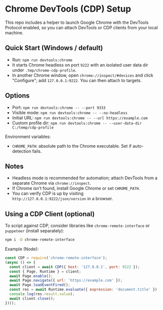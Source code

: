 # Chrome DevTools (CDP) Setup

This repo includes a helper to launch Google Chrome with the DevTools Protocol enabled, so you can attach DevTools or CDP clients from your local machine.

## Quick Start (Windows / default)

- Run: `npm run devtools:chrome`
- It starts Chrome headless on port `9222` with an isolated user data dir under `.tmp/chrome-cdp-profile`.
- In another Chrome window, open `chrome://inspect/#devices` and click "Configure"; add `127.0.0.1:9222`. You can then attach to targets.

## Options

- Port: `npm run devtools:chrome -- --port 9333`
- Visible mode: `npm run devtools:chrome -- --no-headless`
- Initial URL: `npm run devtools:chrome -- --url https://example.com`
- Custom profile dir: `npm run devtools:chrome -- --user-data-dir C:/temp/cdp-profile`

Environment variables:

- `CHROME_PATH`: absolute path to the Chrome executable. Set if auto-detection fails.

## Notes

- Headless mode is recommended for automation; attach DevTools from a separate Chrome via `chrome://inspect`.
- If Chrome isn’t found, install Google Chrome or set `CHROME_PATH`.
- You can verify CDP is up by visiting `http://127.0.0.1:9222/json/version` in a browser.

## Using a CDP Client (optional)

To script against CDP, consider libraries like `chrome-remote-interface` or `puppeteer` (install separately):

```bash
npm i -D chrome-remote-interface
```

Example (Node):

```js
const CDP = require('chrome-remote-interface');
(async () => {
  const client = await CDP({ host: '127.0.0.1', port: 9222 });
  const { Page, Runtime } = client;
  await Page.enable();
  await Page.navigate({ url: 'https://example.com' });
  await Page.loadEventFired();
  const res = await Runtime.evaluate({ expression: 'document.title' });
  console.log(res.result.value);
  await client.close();
})();
```

